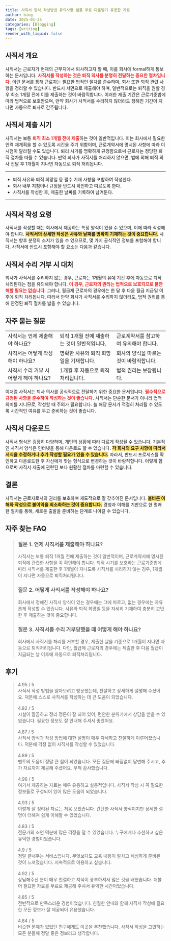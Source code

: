 ```yaml
---
title: 사직서 양식 작성방법 유의사항 샘플 무료 다운받기 유용한 자료
author: bing
date: 2025-01-25
categories: [Blogging]
tags: [writing]
render_with_liquid: false
---
```



<h2 id='사직서 개요'>사직서 개요</h2>

<p>사직서는 근로자가 현재의 근무지에서 퇴사하고자 할 때, 이를 회사에 formal하게 통보하는 문서입니다. <b><span style="color: #ee2323;">사직서를 작성하는 것은 퇴직 의사를 분명히 전달하는 중요한 절차입니다.</span></b> 이런 문서를 통해 근로자는 필요한 법적인 절차를 준수하며, 회사 또한 퇴직 관련 사항을 정리할 수 있습니다. 반드시 서면으로 제출해야 하며, 일반적으로는 퇴직을 원할 경우 최소 1개월 전에 이를 제출하는 것이 바람직합니다. 이러한 제출 기간은 근로기준법에 따라 법적으로 보호받으며, 만약 회사가 사직서를 수리하지 않더라도 정해진 기간이 지나면 자동으로 퇴사로 간주됩니다.</p>

<h2 id='사직서 제출 시기'>사직서 제출 시기</h2>

<p>사직서는 보통 <b><span style="color: #ee2323;">퇴직 최소 1개월 전에 제출</span></b>하는 것이 일반적입니다. 이는 회사에서 필요한 인력 재계획을 할 수 있도록 시간을 주기 위함이며, 근로계약서에 명시된 사항에 따라 이 시점이 달라질 수도 있습니다. 퇴리 시기를 명확하게 규정함으로써 근로자는 정당한 퇴직 절차를 따를 수 있습니다. 만약 회사가 사직서를 처리하지 않으면, 법에 의해 퇴직 의사 전달 후 1개월이 지나면 자동으로 퇴직 처리됩니다.</p>

<hr />

<ul>
    <li>퇴직 사유와 퇴직 희망일 등 필수 기재 사항을 포함하여 작성한다.</li>
    <li>회사 내부 지침이나 규정을 반드시 확인하고 따르도록 한다.</li>
    <li>사직서를 작성한 후, 제출한 날짜를 기록하여 남겨둔다.</li>
</ul>

<hr />

<h2 id='사직서 작성 요령'>사직서 작성 요령</h2>

<p>사직서를 작성할 때는 회사에서 제공하는 특정 양식이 있을 수 있으며, 이에 따라 작성해야 합니다. <b><span style="background-color: #ffe066;">사직서의 상세한 작성은 사유와 날짜를 명확히 기재하는 것이 중요합니다.</span></b> 사직서는 향후 분쟁의 소지가 있을 수 있으므로, 몇 가지 공식적인 정보를 포함해야 합니다. 사직서에 반드시 포함해야 할 요소는 다음과 같습니다.</p>

<h2 id='사직서 수리 거부 시 대처'>사직서 수리 거부 시 대처</h2>

<p>회사가 사직서를 수리하지 않는 경우, 근로자는 1개월의 유예 기간 후에 자동으로 퇴직 처리된다는 점을 유의해야 합니다. <b><span style="color: #ee2323;">이 경우, 근로자의 권리는 법적으로 보호되므로 불안해할 필요는 없습니다.</span></b> 그러나, 월급제 근로자의 경우에는 한 달 후 다음 월급 지급일 이후에 퇴직 처리됩니다. 따라서 만약 회사가 사직서를 수리하지 않더라도, 법적 권리를 통해 안정된 퇴직 절차를 밟을 수 있습니다.</p>

<h2 id='자주 묻는 질문'>자주 묻는 질문</h2>

<table>
    <tr>
        <td>사직서는 언제 제출해야 하나요?</td>
        <td>퇴직 1개월 전에 제출하는 것이 일반적입니다.</td>
        <td>근로계약서를 참고하여 유의해야 합니다.</td>
    </tr>
    <tr>
        <td>사직서는 어떻게 작성해야 하나요?</td>
        <td>명확한 사유와 퇴직 희망일을 기재합니다.</td>
        <td>회사의 양식을 따르는 것이 바람직합니다.</td>
    </tr>
    <tr>
        <td>사직서 수리 거부 시 어떻게 해야 하나요?</td>
        <td>1개월 후 자동으로 퇴직 처리됩니다.</td>
        <td>법적 권리는 보장됩니다.</td>
    </tr>
</table>

<p>이처럼 사직서는 퇴사 의사를 공식적으로 전달하기 위한 중요한 문서입니다. <b><span style="color: #ee2323;">필수적으로 규정된 사항을 준수하여 작성하는 것이 좋습니다.</span></b> 사직서는 단순한 문서가 아니라 법적 의미를 지니므로, 작성할 때 주의가 필요합니다. 늘 해당 문서가 적절히 처리될 수 있도록 시간적인 여유를 두고 준비하는 것이 좋습니다.</p>

<h2 id='사직서 다운로드'>사직서 다운로드</h2>

<p>사직서 형식은 굉장히 다양하며, 개인의 상황에 따라 다르게 작성될 수 있습니다. 기본적인 사직서 양식은 인터넷을 통해 다운로드 할 수 있습니다. <b><span style="background-color: #ffe066;">각 회사의 요구 사항에 따라서 서식을 수정하거나 추가 작성할 필요가 있을 수 있습니다.</span></b> 따라서, 반드시 프로세스를 확인하고 다운로드한 후 자신에게 맞는 형식으로 변경하는 것이 바람직합니다. 이렇게 함으로써 사직서 제출에 관련된 보다 원활한 절차를 마련할 수 있습니다.</p>

<h2 id='결론'>결론</h2>

<p>사직서는 근로자로서의 권리를 보호하며 제도적으로 잘 갖추어진 문서입니다. <b><span style="background-color: #ffe066;">올바른 이해와 작성으로 불이익을 최소화하는 것이 중요합니다.</span></b> 경청과 이해를 기반으로 한 명쾌한 절차를 통해, 새로운 출발을 준비하는 단계로 나아갈 수 있습니다.</p>


<h2 id='자주_찾는_FAQ'>자주 찾는 FAQ</h2>
<div itemscope="" itemtype="https://schema.org/FAQPage"> 
<blockquote> 
<div itemscope="" itemprop="mainEntity" itemtype="https://schema.org/Question"> 
<h3 itemprop="name">질문 1. 언제 사직서를 제출해야 하나요?</h3> 
<div itemscope="" itemprop="acceptedAnswer" itemtype="https://schema.org/Answer"> 
<span itemprop="text"> 
<p>사직서는 보통 퇴직 1개월 전에 제출하는 것이 일반적이며, 근로계약서에 명시된 퇴직에 관련한 사항을 꼭 확인해야 합니다. 퇴직 시기를 보호하는 근로기준법에 따라 사직서를 제출한 후 1개월이 지나도록 사직서를 처리하지 않는 경우, 1개월이 지나면 자동으로 퇴직처리됩니다.</p> 
</span> 
</div> 
</div> 

<div itemscope="" itemprop="mainEntity" itemtype="https://schema.org/Question"> 
<h3 itemprop="name">질문 2. 어떻게 사직서를 작성해야 하나요?</h3> 
<div itemscope="" itemprop="acceptedAnswer" itemtype="https://schema.org/Answer"> 
<span itemprop="text"> 
<p>회사에서 정해진 사직서 양식이 있는 경우에는 그에 따르고, 없는 경우에는 자유롭게 작성할 수 있습니다. 사유와 퇴직 희망일 등을 자세히 기재하여 충분히 고민한 후 제출하는 것이 중요합니다.</p> 
</span> 
</div> 
</div> 

<div itemscope="" itemprop="mainEntity" itemtype="https://schema.org/Question"> 
<h3 itemprop="name">질문 3. 사직서를 수리 거부당했을 때 어떻게 해야 하나요?</h3> 
<div itemscope="" itemprop="acceptedAnswer" itemtype="https://schema.org/Answer"> 
<span itemprop="text"> 
<p>회사에서 사직서를 처리를 거부할 경우, 제출한 날을 기준으로 1개월이 지나면 자동으로 퇴직처리됩니다. 다만, 월급제 근로자의 경우에는 제출한 후 다음 월급이 지급되는 날 이후에 자동으로 퇴직처리됩니다.</p> 
</span> 
</div> 
</div> 
</blockquote> 
</div>
<h2 id='후기'>후기</h2>
<div itemscope itemtype="https://schema.org/Product">
  <blockquote>
  <div itemprop="review" itemscope itemtype="https://schema.org/Review">
      <div itemprop="reviewRating" itemscope itemtype="https://schema.org/Rating"> <span itemprop="ratingValue">4.95</span> / <span itemprop="bestRating">5</span> </div>
      <span itemprop="reviewBody">사직서 작성 방법을 알아보려고 방문했는데, 친절하고 상세하게 설명해 주셨어요. 덕분에 스스로 사직서를 작성하는 데 큰 도움이 되었습니다.</span>
  </div>
  <br>
  <div itemprop="review" itemscope itemtype="https://schema.org/Review">
      <div itemprop="reviewRating" itemscope itemtype="https://schema.org/Rating"> <span itemprop="ratingValue">4.82</span> / <span itemprop="bestRating">5</span> </div>
      <span itemprop="reviewBody">시설이 깔끔하고 정리 정돈이 잘 되어 있어, 편안한 분위기에서 상담을 받을 수 있었습니다. 필요한 정보도 잘 안내해 주셔서 좋았어요.</span>
  </div>
  <br>
  <div itemprop="review" itemscope itemtype="https://schema.org/Review">
      <div itemprop="reviewRating" itemscope itemtype="https://schema.org/Rating"> <span itemprop="ratingValue">4.87</span> / <span itemprop="bestRating">5</span> </div>
      <span itemprop="reviewBody">사직서 양식과 작성 방법에 대한 설명이 매우 자세하고 친절하게 이루어졌습니다. 덕분에 걱정 없이 사직서를 작성할 수 있었습니다.</span>
  </div>
  <br>
  <div itemprop="review" itemscope itemtype="https://schema.org/Review">
      <div itemprop="reviewRating" itemscope itemtype="https://schema.org/Rating"> <span itemprop="ratingValue">4.89</span> / <span itemprop="bestRating">5</span> </div>
      <span itemprop="reviewBody">멘토의 도움이 정말 큰 힘이 되었습니다. 모든 질문에 빠짐없이 답변해 주시고, 추가 자료까지 제공해 주셨어요. 무척 감사했습니다.</span>
  </div>
  <br>
  <div itemprop="review" itemscope itemtype="https://schema.org/Review">
      <div itemprop="reviewRating" itemscope itemtype="https://schema.org/Rating"> <span itemprop="ratingValue">4.96</span> / <span itemprop="bestRating">5</span> </div>
      <span itemprop="reviewBody">여기서 제공하는 자료는 매우 유용하고 실용적입니다. 사직서 작성 시 꼭 필요한 정보들로 구성되어 있어 많은 도움이 되었습니다.</span>
  </div>
  <br>
  <div itemprop="review" itemscope itemtype="https://schema.org/Review">
      <div itemprop="reviewRating" itemscope itemtype="https://schema.org/Rating"> <span itemprop="ratingValue">4.93</span> / <span itemprop="bestRating">5</span> </div>
      <span itemprop="reviewBody">이렇게 잘 정리된 자료는 처음 보았습니다. 간단한 사직서 양식이지만 상세한 설명이 더해져 쉽게 이해할 수 있었습니다.</span>
  </div>
  <br>
  <div itemprop="review" itemscope itemtype="https://schema.org/Review">
      <div itemprop="reviewRating" itemscope itemtype="https://schema.org/Rating"> <span itemprop="ratingValue">4.83</span> / <span itemprop="bestRating">5</span> </div>
      <span itemprop="reviewBody">전문가의 조언 덕분에 많은 걱정을 덜 수 있었습니다. 누구에게나 추천하고 싶은 유익한 경험이었습니다.</span>
  </div>
  <br>
  <div itemprop="review" itemscope itemtype="https://schema.org/Review">
      <div itemprop="reviewRating" itemscope itemtype="https://schema.org/Rating"> <span itemprop="ratingValue">4.9</span> / <span itemprop="bestRating">5</span> </div>
      <span itemprop="reviewBody">정말 끝내주는 서비스입니다. 무엇보다도 교육 내용이 알차고 세심하게 준비된 것이 느껴졌습니다. 지속적으로 이용하고 싶습니다.</span>
  </div>
  <br>
  <div itemprop="review" itemscope itemtype="https://schema.org/Review">
      <div itemprop="reviewRating" itemscope itemtype="https://schema.org/Rating"> <span itemprop="ratingValue">4.92</span> / <span itemprop="bestRating">5</span> </div>
      <span itemprop="reviewBody">상담해주신 분이 매우 친절하고 지식이 풍부하셔서 많은 것을 배웠습니다. 더불어 필요한 자료를 무료로 제공해 주셔서 유익한 시간이었습니다.</span>
  </div>
  <br>
  <div itemprop="review" itemscope itemtype="https://schema.org/Review">
      <div itemprop="reviewRating" itemscope itemtype="https://schema.org/Rating"> <span itemprop="ratingValue">4.85</span> / <span itemprop="bestRating">5</span> </div>
      <span itemprop="reviewBody">전반적으로 만족스러운 경험이었습니다. 친절한 안내와 함께 사직서 작성에 필요한 모든 정보가 잘 제공되어 유용했습니다.</span>
  </div>
  <br>
  <div itemprop="review" itemscope itemtype="https://schema.org/Review">
      <div itemprop="reviewRating" itemscope itemtype="https://schema.org/Rating"> <span itemprop="ratingValue">4.84</span> / <span itemprop="bestRating">5</span> </div>
      <span itemprop="reviewBody">비슷한 문제가 있었던 친구에게도 이곳을 추천했습니다. 사직서 작성을 고민하는 모든 분들께 정말 좋은 정보라고 생각합니다.</span>
  </div>
  </blockquote>
</div>
